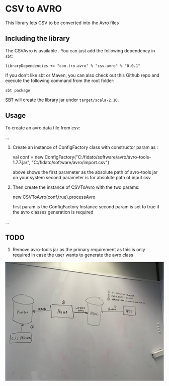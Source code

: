 # CSV to AVRO

This library lets CSV to be converted into the Avro files

## Including the library

The CSVAvro is available . You can just add the following dependency in `sbt`:

```
libraryDependencies += "com.trn.avro" % "csv-avro" % "0.0.1"
```


If you don't like sbt or Maven, you can also check out this Github repo and execute the following command from the root folder:

    sbt package

SBT will create the library jar under `target/scala-2.10`.

## Usage

To create an avro data file from csv:

...

1. Create an instance of ConfigFactory class with constructor param as :

	val conf = new ConfigFactory("C:/fidato/software/avro/avro-tools-1.7.7.jar", "C:/fidato/software/avro/import.csv")
	
	above shows the first parameter as the absolute path of avro-tools jar on your system
	second parameter is for absolute path of input csv
	
2. Then create the instance of CSVToAvro with the two params:

	new CSVToAvro(conf,true).processAvro
	
	first param is the ConfigFactory Instance
	second param is set to true if the avro classes generation is required 
	
...

## TODO

1. Remove avro-tools jar as the primary requirement as this is only required in case the user wants to generate the avro class

![Alt text](/img.JPG?raw=true "Optional Title")
